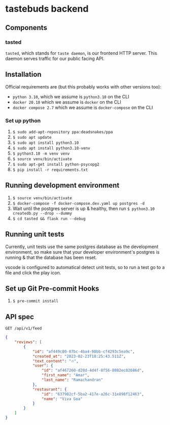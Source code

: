 # tastebuds backend

## Components

### tasted
`tasted`, which stands for `taste daemon`, is our frontend HTTP server. This daemon serves traffic for our public facing API.

## Installation

Official requirements are (but this probably works with other versions too):
* `python 3.10`, which we assume is `python3.10` on the CLI
* `docker 20.10` which we assume is `docker` on the CLI
* `docker compose 2.7` which we assume is `docker-compose` on the CLI

### Set up python
1. `$ sudo add-apt-repository ppa:deadsnakes/ppa`
2. `$ sudo apt update`
3. `$ sudo apt install python3.10`
4. `$ sudo apt install python3.10-venv`
5. `$ python3.10 -m venv venv`
6. `$ source venv/bin/activate`
7. `$ sudo apt-get install python-psycopg2`
8. `$ pip install -r requirements.txt`

## Running development environment
1. `$ source venv/bin/activate`
2. `$ docker-compose -f docker-compose.dev.yaml up postgres -d`
3. Wait until the postgres server is up & healthy, then run `$ python3.10 createdb.py --drop --dummy`
3. `$ cd tasted && flask run --debug`

## Running unit tests
Currently, unit tests use the same postgres database as the development environment, so make sure that your developer environment's postgres is running & that the database has been reset.

vscode is configured to automatical detect unit tests, so to run a test go to a file and click the play icon.

## Set up Git Pre-commit Hooks
1. `$ pre-commit install`

## API spec
`GET /api/v1/feed`
```json
{
    "reviews": [
        {
            "id": "af449c80-87bc-4ba4-98bb-cf4293c5ea9c",
            "created_at": "2023-02-23T18:25:43.511Z",
            "text_content": "🔥",
            "user": {
                "id": "af467260-d28d-4d4f-8f56-8082ec02686d",
                "first_name": "Amar",
                "last_name": "Ramachandran"
            },
            "restaurant": {
                "id": "637982cf-5ba2-417e-a26c-31e898f12463",
                "name": "Viva Goa"
            }
        }
    ]
}
```
